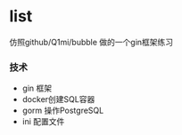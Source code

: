 # list
仿照github/Q1mi/bubble 做的一个gin框架练习

### 技术

- gin 框架
- docker创建SQL容器
- gorm 操作PostgreSQL
- ini 配置文件
